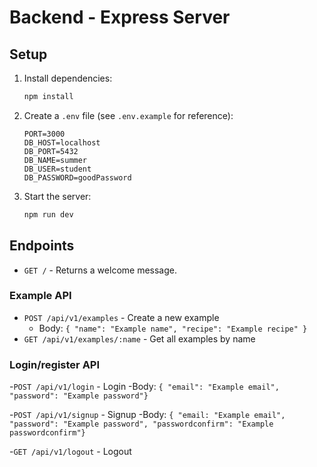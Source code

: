 # Backend - Express Server

## Setup

1. Install dependencies:

   ```bash
   npm install
   ```

2. Create a `.env` file (see `.env.example` for reference):

   ```env
   PORT=3000
   DB_HOST=localhost
   DB_PORT=5432
   DB_NAME=summer
   DB_USER=student
   DB_PASSWORD=goodPassword
   ```

3. Start the server:
   ```bash
   npm run dev
   ```


## Endpoints

- `GET /` - Returns a welcome message.

### Example API

- `POST /api/v1/examples` - Create a new example
  - Body: `{ "name": "Example name", "recipe": "Example recipe" }`
- `GET /api/v1/examples/:name` - Get all examples by name

### Login/register API

-`POST /api/v1/login` - Login
   -Body: `{ "email": "Example email", "password": "Example password"}`
   
-`POST /api/v1/signup` - Signup
   -Body: `{ "email: "Example email", "password": "Example password", "passwordconfirm": "Example passwordconfirm"}`
   
-`GET /api/v1/logout` - Logout
